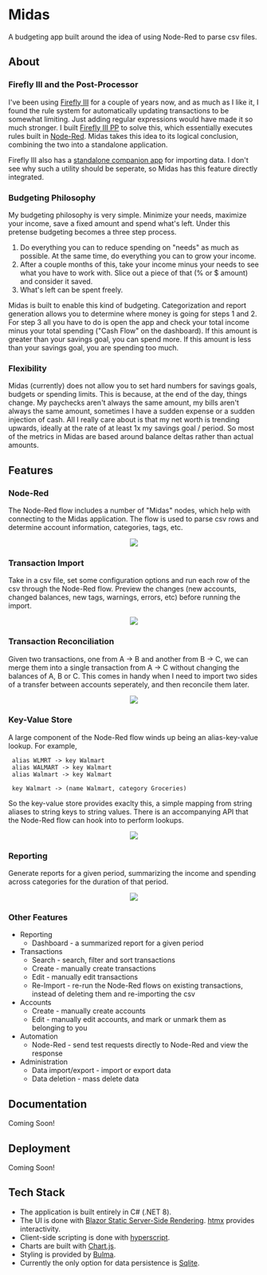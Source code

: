 # Midas

A budgeting app built around the idea of using Node-Red to parse csv files.

## About


### Firefly III and the Post-Processor

I've been using [Firefly III](https://github.com/firefly-iii/firefly-iii) for a couple of years now, and as much as I like it, I found the rule system for automatically updating transactions to be somewhat limiting. Just adding regular expressions would have made it so much stronger. I built [Firefly III PP](https://github.com/haondt/firefly-iii-pp) to solve this, which essentially executes rules built in [Node-Red](https://nodered.org/). Midas takes this idea to its logical conclusion, combining the two into a standalone application.

Firefly III also has a [standalone companion app](https://github.com/firefly-iii/data-importer) for importing data. I don't see why such a utility should be seperate, so Midas has this feature directly integrated.

### Budgeting Philosophy

My budgeting philosophy is very simple. Minimize your needs, maximize your income, save a fixed amount and spend what's left. Under this pretense budgeting becomes a three step process.

1. Do everything you can to reduce spending on "needs" as much as possible. At the same time, do everything you can to grow your income.
2. After a couple months of this, take your income minus your needs to see what you have to work with. Slice out a piece of that (% or $ amount) and consider it saved.
3. What's left can be spent freely.

Midas is built to enable this kind of budgeting. Categorization and report generation allows you to determine where money is going for steps 1 and 2. For step 3 all you have to do is open the app and check your total income minus your total spending ("Cash Flow" on the dashboard). If this amount is greater than your savings goal, you can spend more. If this amount is less than your savings goal, you are spending too much.

### Flexibility

Midas (currently) does not allow you to set hard numbers for savings goals, budgets or spending limits. This is because, at the end of the day, things change. My paychecks aren't always the same amount, my bills aren't always the same amount, sometimes I have a sudden expense or a sudden injection of cash. All I really care about is that my net worth is trending upwards, ideally at the rate of at least 1x my savings goal / period. So most of the metrics in Midas are based around balance deltas rather than actual amounts.

## Features

### Node-Red

The Node-Red flow includes a number of "Midas" nodes, which help with connecting to the Midas application. The flow is used to parse csv rows and determine account information, categories, tags, etc.

<div align="center">
    <img src="assets/node-red.png">
</div>


### Transaction Import

Take in a csv file, set some configuration options and run each row of the csv through the Node-Red flow. Preview the changes (new accounts, changed balances, new tags, warnings, errors, etc) before running the import.

<div align="center">
    <img src="assets/import.png">
</div>

### Transaction Reconciliation

Given two transactions, one from A -> B and another from B -> C, we can merge them into a single transaction from A -> C without changing the balances of A, B or C. This comes in handy when I need to import two sides of a transfer between accounts seperately, and then reconcile them later.

<div align="center">
    <img src="assets/reconcile.png">
</div>

### Key-Value Store

A large component of the Node-Red flow winds up being an alias-key-value lookup. For example,

```
 alias WLMRT -> key Walmart
 alias WALMART -> key Walmart
 alias Walmart -> key Walmart

 key Walmart -> (name Walmart, category Groceries)
 ```

 So the key-value store provides exaclty this, a simple mapping from string aliases to string keys to string values. There is an accompanying API that the Node-Red flow can hook into to perform lookups.

<div align="center">
    <img src="assets/kvs.png">
</div>

### Reporting

Generate reports for a given period, summarizing the income and spending across categories for the duration of that period.

<div align="center">
    <img src="assets/reporting.png">
</div>


### Other Features

- Reporting
  - Dashboard - a summarized report for a given period
- Transactions
  - Search - search, filter and sort transactions
  - Create - manually create transactions
  - Edit - manually edit transactions
  - Re-Import - re-run the Node-Red flows on existing transactions, instead of deleting them and re-importing the csv
- Accounts
  - Create - manually create accounts
  - Edit - manually edit accounts, and mark or unmark them as belonging to you
- Automation
  - Node-Red - send test requests directly to Node-Red and view the response
- Administration
  - Data import/export - import or export data
  - Data deletion - mass delete data

## Documentation

Coming Soon!

## Deployment

Coming Soon!

## Tech Stack

- The application is built entirely in C# (.NET 8).
- The UI is done with [Blazor Static Server-Side Rendering](https://learn.microsoft.com/en-us/aspnet/core/blazor/?view=aspnetcore-9.0). [htmx](https://htmx.org/) provides interactivity.
- Client-side scripting is done with [hyperscript](https://hyperscript.org/).
- Charts are built with [Chart.js](https://www.chartjs.org/docs/latest/).
- Styling is provided by [Bulma](https://bulma.io/).
- Currently the only option for data persistence is [Sqlite](https://www.sqlite.org/).